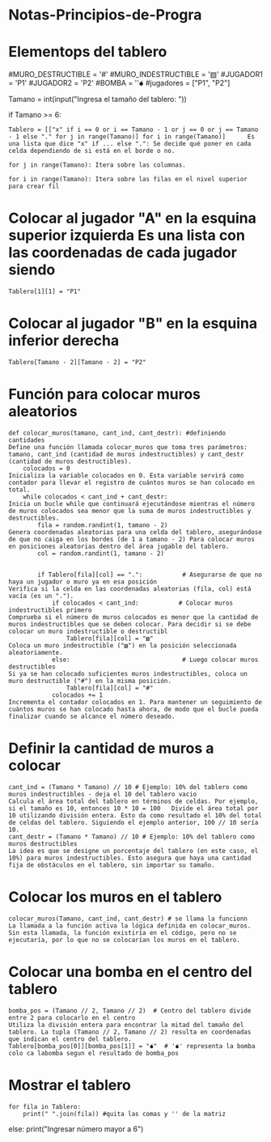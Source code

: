 # Notas-Principios-de-Progra


# Elementops del tablero 
#MURO_DESTRUCTIBLE = '#'
#MURO_INDESTRUCTIBLE = '▧'
#JUGADOR1 = 'P1'
#JUGADOR2 = 'P2'
#BOMBA = ''💣︎
#jugadores = ["P1", "P2"]

Tamano = int(input("Ingresa el tamaño del tablero: "))      

if Tamano >= 6:

    Tablero = [["x" if i == 0 or i == Tamano - 1 or j == 0 or j == Tamano - 1 else "." for j in range(Tamano)] for i in range(Tamano)]      Es una lista que dice "x" if ... else ".": Se decide qué poner en cada celda dependiendo de si está en el borde o no.
                                                                                                                                            for j in range(Tamano): Itera sobre las columnas.
                                                                                                                                            for i in range(Tamano): Itera sobre las filas en el nivel superior para crear fil

# Colocar al jugador "A" en la esquina superior izquierda                                                                                   Es una lista con las coordenadas de cada jugador siendo 
    Tablero[1][1] = "P1"

# Colocar al jugador "B" en la esquina inferior derecha
    Tablero[Tamano - 2][Tamano - 2] = "P2"

# Función para colocar muros aleatorios
    
    def colocar_muros(tamano, cant_ind, cant_destr): #definiendo cantidades                                                                Define una función llamada colocar_muros que toma tres parámetros: tamano, cant_ind (cantidad de muros indestructibles) y cant_destr (cantidad de muros destructibles).
        colocados = 0                                                                                                                        Inicializa la variable colocados en 0. Esta variable servirá como contador para llevar el registro de cuántos muros se han colocado en total.
        while colocados < cant_ind + cant_destr:                                                                                               Inicia un bucle while que continuará ejecutándose mientras el número de muros colocados sea menor que la suma de muros indestructibles y destructibles.
            fila = random.randint(1, tamano - 2)                                                                                                 Genera coordenadas aleatorias para una celda del tablero, asegurándose de que no caiga en los bordes (de 1 a tamano - 2) Para colocar muros en posiciones aleatorias dentro del área jugable del tablero.
            col = random.randint(1, tamano - 2)
        
        
            if Tablero[fila][col] == ".":           # Asegurarse de que no haya un jugador o muro ya en esa posición                               Verifica si la celda en las coordenadas aleatorias (fila, col) está vacía (es un ".").
                if colocados < cant_ind:           # Colocar muros indestructibles primero                                                           Comprueba si el número de muros colocados es menor que la cantidad de muros indestructibles que se deben colocar. Para decidir si se debe colocar un muro indestructible o destructibl
                    Tablero[fila][col] = "▧"                                                                                                          Coloca un muro indestructible ("▧") en la posición seleccionada aleatoriamente.
                else:                               # Luego colocar muros destructibles                                                                  Si ya se han colocado suficientes muros indestructibles, coloca un muro destructible ("#") en la misma posición.
                    Tablero[fila][col] = "#"
                colocados += 1                                                                                                                                Incrementa el contador colocados en 1. Para mantener un seguimiento de cuántos muros se han colocado hasta ahora, de modo que el bucle pueda finalizar cuando se alcance el número deseado.

# Definir la cantidad de muros a colocar
    cant_ind = (Tamano * Tamano) // 10 # Ejemplo: 10% del tablero como muros indestructibles - deja el 10 del tablero vacio                                            Calcula el área total del tablero en términos de celdas. Por ejemplo, si el tamaño es 10, entonces 10 * 10 = 100   Divide el área total por 10 utilizando división entera. Esto da como resultado el 10% del total de celdas del tablero. Siguiendo el ejemplo anterior, 100 // 10 sería 10.             
    cant_destr = (Tamano * Tamano) // 10 # Ejemplo: 10% del tablero como muros destructibles                                                                               La idea es que se designe un porcentaje del tablero (en este caso, el 10%) para muros indestructibles. Esto asegura que haya una cantidad fija de obstáculos en el tablero, sin importar su tamaño.

# Colocar los muros en el tablero
    colocar_muros(Tamano, cant_ind, cant_destr) # se llama la funcionn                                                                                                       La llamada a la función activa la lógica definida en colocar_muros. Sin esta llamada, la función existiría en el código, pero no se ejecutaría, por lo que no se colocarían los muros en el tablero.


# Colocar una bomba en el centro del tablero
    bomba_pos = (Tamano // 2, Tamano // 2)  # Centro del tablero divide entre 2 para colocarlo en el centro                                                                     Utiliza la división entera para encontrar la mitad del tamaño del tablero. La tupla (Tamano // 2, Tamano // 2) resulta en coordenadas que indican el centro del tablero.
    Tablero[bomba_pos[0]][bomba_pos[1]] = "💣︎"  # '💣︎' representa la bomba colo ca labomba segun el resultado de bomba_pos

# Mostrar el tablero
    for fila in Tablero:
        print(" ".join(fila)) #quita las comas y '' de la matriz

else:
    print("Ingresar número mayor a 6")
